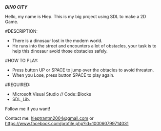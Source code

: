 ___________________________DINO CITY___________________________

Hello, my name is Hiep.
This is my big project using SDL to make a 2D Game.

#DESCRIPTION:
- There is a dinosaur lost in the modern world.
- He runs into the street and encounters a lot of obstacles, your task is to help this dinosaur avoid those obstacles safely.

#HOW TO PLAY:
- Press button UP or SPACE to jump over the obtacles to avoid threaten.
- When you Lose, press button SPACE to play again.

#REQUIRED:
- Microsoft Visual Studio // Code::Blocks
- SDL_Lib.

Follow me if you want!

Contact me: hieptrantm2004@gmail.com or https://www.facebook.com/profile.php?id=100060799714031
